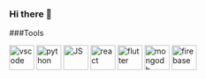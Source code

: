 ### Hi there 👋

###Tools
<p align="left">
  <img src="https://cdn.jsdelivr.net/gh/devicons/devicon/icons/vscode/vscode-original.svg" alt="vscode" width="45" height="45"/>
  <img src="https://cdn4.iconfinder.com/data/icons/logos-and-brands/512/267_Python_logo-512.png" alt="python" width="45" height="45"/>
  <img src="https://cdn2.iconfinder.com/data/icons/designer-skills/128/code-programming-javascript-software-develop-command-language-512.png" alt="JS" width="45" height="45"/>
  <img src="https://cdn0.iconfinder.com/data/icons/logos-brands-in-colors/128/react_color-512.png" alt="react" width="45" height="45"/>
  <img src="https://cdn4.iconfinder.com/data/icons/logos-brands-5/24/flutter-512.png" alt="flutter" width="45" height="45"/>
  <img src="https://cdn4.iconfinder.com/data/icons/logos-3/512/mongodb-2-512.pngg" alt="mongodb" width="45" height="45"/>
  <img src="https://cdn4.iconfinder.com/data/icons/google-i-o-2016/512/google_firebase-2-512.png" alt="firebase" width="45" height="45"/>
</p>

<!--
**wannabuu/wannabuu** is a ✨ _special_ ✨ repository because its `README.md` (this file) appears on your GitHub profile.

Here are some ideas to get you started:

- 🔭 I’m currently working on ...
- 🌱 I’m currently learning ...
- 👯 I’m looking to collaborate on ...
- 🤔 I’m looking for help with ...
- 💬 Ask me about ...
- 📫 How to reach me: ...
- 😄 Pronouns: ...
- ⚡ Fun fact: ...
-->
